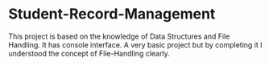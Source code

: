 # Student-Record-Management
This project is based on the knowledge of Data Structures and File Handling.
It has console interface.
A very basic project but by completing it I understood the concept of File-Handling clearly.
